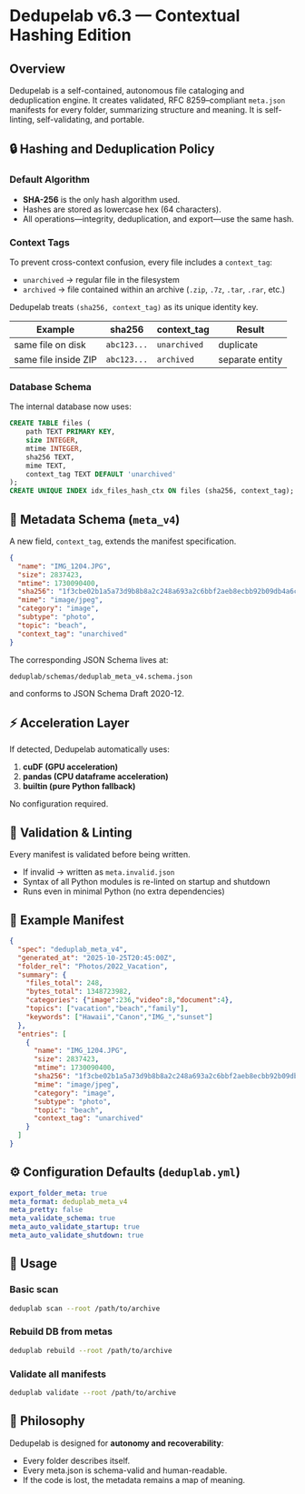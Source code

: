 # Dedupelab v6.3 — Contextual Hashing Edition

## Overview
Dedupelab is a self-contained, autonomous file cataloging and deduplication engine.
It creates validated, RFC 8259–compliant `meta.json` manifests for every folder, summarizing structure and meaning.
It is self-linting, self-validating, and portable.

## 🔒 Hashing and Deduplication Policy

### Default Algorithm
- **SHA-256** is the only hash algorithm used.
- Hashes are stored as lowercase hex (64 characters).
- All operations—integrity, deduplication, and export—use the same hash.

### Context Tags
To prevent cross-context confusion, every file includes a `context_tag`:
- `unarchived` → regular file in the filesystem
- `archived` → file contained within an archive (`.zip`, `.7z`, `.tar`, `.rar`, etc.)

Dedupelab treats `(sha256, context_tag)` as its unique identity key.

| Example | sha256 | context_tag | Result |
|----------|---------|-------------|---------|
| same file on disk | `abc123...` | `unarchived` | duplicate |
| same file inside ZIP | `abc123...` | `archived` | separate entity |

### Database Schema
The internal database now uses:
```sql
CREATE TABLE files (
    path TEXT PRIMARY KEY,
    size INTEGER,
    mtime INTEGER,
    sha256 TEXT,
    mime TEXT,
    context_tag TEXT DEFAULT 'unarchived'
);
CREATE UNIQUE INDEX idx_files_hash_ctx ON files (sha256, context_tag);
```

## 📄 Metadata Schema (`meta_v4`)

A new field, `context_tag`, extends the manifest specification.

```json
{
  "name": "IMG_1204.JPG",
  "size": 2837423,
  "mtime": 1730090400,
  "sha256": "1f3cbe02b1a5a73d9b8b8a2c248a693a2c6bbf2aeb8ecbb92b09db4a6c420e19",
  "mime": "image/jpeg",
  "category": "image",
  "subtype": "photo",
  "topic": "beach",
  "context_tag": "unarchived"
}
```

The corresponding JSON Schema lives at:
```
deduplab/schemas/deduplab_meta_v4.schema.json
```
and conforms to JSON Schema Draft 2020-12.

## ⚡ Acceleration Layer

If detected, Dedupelab automatically uses:
1. **cuDF (GPU acceleration)**
2. **pandas (CPU dataframe acceleration)**
3. **builtin (pure Python fallback)**

No configuration required.

## 🧪 Validation & Linting

Every manifest is validated before being written.
- If invalid → written as `meta.invalid.json`
- Syntax of all Python modules is re-linted on startup and shutdown
- Runs even in minimal Python (no extra dependencies)

## 📜 Example Manifest

```json
{
  "spec": "deduplab_meta_v4",
  "generated_at": "2025-10-25T20:45:00Z",
  "folder_rel": "Photos/2022_Vacation",
  "summary": {
    "files_total": 248,
    "bytes_total": 1348723982,
    "categories": {"image":236,"video":8,"document":4},
    "topics": ["vacation","beach","family"],
    "keywords": ["Hawaii","Canon","IMG_","sunset"]
  },
  "entries": [
    {
      "name": "IMG_1204.JPG",
      "size": 2837423,
      "mtime": 1730090400,
      "sha256": "1f3cbe02b1a5a73d9b8b8a2c248a693a2c6bbf2aeb8ecbb92b09db4a6c420e19",
      "mime": "image/jpeg",
      "category": "image",
      "subtype": "photo",
      "topic": "beach",
      "context_tag": "unarchived"
    }
  ]
}
```

## ⚙️ Configuration Defaults (`deduplab.yml`)
```yaml
export_folder_meta: true
meta_format: deduplab_meta_v4
meta_pretty: false
meta_validate_schema: true
meta_auto_validate_startup: true
meta_auto_validate_shutdown: true
```

## 🚀 Usage

### Basic scan
```bash
deduplab scan --root /path/to/archive
```

### Rebuild DB from metas
```bash
deduplab rebuild --root /path/to/archive
```

### Validate all manifests
```bash
deduplab validate --root /path/to/archive
```

## 🧭 Philosophy
Dedupelab is designed for **autonomy and recoverability**:
- Every folder describes itself.
- Every meta.json is schema-valid and human-readable.
- If the code is lost, the metadata remains a map of meaning.